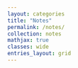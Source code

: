 ```yaml
---
layout: categories
title: "Notes"
permalink: /notes/
collection: notes
mathjax: true
classes: wide
entries_layout: grid
---
```

